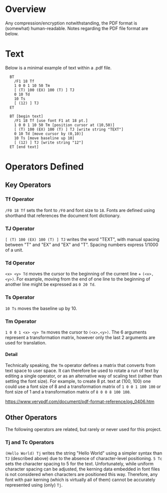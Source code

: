 # Overview

Any compression/encryption notwithstanding, the PDF format is (somewhat) human-readable.  Notes regarding the PDF file format are below. 

# Text

Below is a minimal example of text within a .pdf file.

```
  BT
    /F1 18 Tf
    1 0 0 1 10 50 Tm
    [ (T) 100 (EX) 100 (T) ] TJ
    0 10 Td
    10 Ts
    [ (12) ] TJ
  ET

```


```
  BT [begin text]
    /F1 18 Tf [use font F1 at 18 pt.]
    1 0 0 1 10 50 Tm [position cursor at (10,50)]
    [ (T) 100 (EX) 100 (T) ] TJ [write string "TEXT"]
    0 10 Td [move cursor by (0,10)]
    10 Ts [move baseline up 10]
    [ (12) ] TJ [write string "12"]
  ET [end text]

```
# Operators Defined

## Key Operators

### Tf Operator
`/F0 18 Tf` sets the font to `/F0` and font size to `18`.  Fonts are defined using shorthand that references the document font dictionary. 

### TJ Operator
`[ (T) 100 (EX) 100 (T) ] TJ` writes the word "TEXT", with manual spacing between "T" and "EX" and "EX" and "T".  Spacing numbers express 1/1000 of a unit.

### Td Operator
`<x> <y> Td` moves the cursor to the beginning of the current line + `(<x>,<y>)`.  For example, moving from the end of one line to the beginning of another line might be expressed as `0 20 Td`. 

### Ts Operator
`10 Ts` moves the baseline up by 10. 

### Tm Operator
`1 0 0 1 <x> <y> Tm` moves the cursor to `(<x>,<y>)`.  The 6 arguments represent a transformation matrix, however only the last 2 arguments are used for translation.  

#### Detail
Technically speaking, the `Tm` operator defines a matrix that converts from text space to user space.  It can therefore be used to rotate a run of text by editing a single operator, or as an alternative way of scaling text (rather than setting the font size).  For example, to create 8 pt. text at (100, 100) one could use a font size of 8 and a transformation matrix of `1 0 0 1 100 100` or font size of 1 and a transformation matrix of `8 0 0 8 100 100`.

https://www.verypdf.com/document/pdf-format-reference/pg_0406.htm

## Other Operators
The following operators are related, but rarely or never used for this project.

### Tj and Tc Operators
`(Hello World) Tj` writes the string "Hello World" using a simpler syntax than `TJ` (described above) due to the absence of character-level positioning.  `5 Tc` sets the character spacing to 5 for the text.  Unfortunately, while uniform character spacing can be adjusted, the kerning data embedded in font files is not considered when characters are positioned this way.  Therefore, any font with pair kerning (which is virtually all of them) cannot be accurately represented using (only) `Tj`. 
